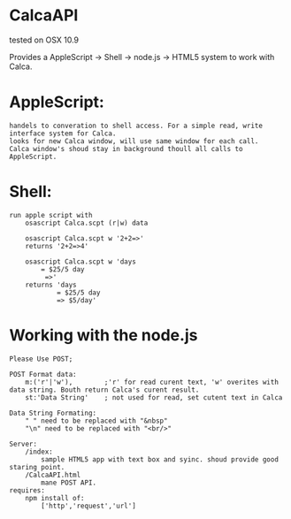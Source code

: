 CalcaAPI
========
tested on OSX 10.9

Provides a AppleScript -> Shell -> node.js -> HTML5 system to work with Calca.

AppleScript:
========
	handels to converation to shell access. For a simple read, write interface system for Calca.
	looks for new Calca window, will use same window for each call.
	Calca window's shoud stay in background thoull all calls to AppleScript.

Shell:
========
	run apple script with 
		osascript Calca.scpt (r|w) data

		osascript Calca.scpt w '2+2=>'
		returns '2+2=>4'

		osascript Calca.scpt w 'days
    	    = $25/5 day 
   		     =>'
		returns 'days
    		    = $25/5 day
    		    => $5/day'

Working with the node.js
========
	Please Use POST;
	
	POST Format data:
		m:('r'|'w'),        ;'r' for read curent text, 'w' overites with data string. Bouth return Calca's curent result.
        st:'Data String'    ; not used for read, set cutent text in Calca

    Data String Formating:
    	" " need to be replaced with "&nbsp"
    	"\n" need to be replaced with "<br/>"

    Server:
    	/index:
    		sample HTML5 app with text box and syinc. shoud provide good staring point.
    	/CalcaAPI.html
    		mane POST API.
    requires:
    	npm install of:
    		['http','request','url']




